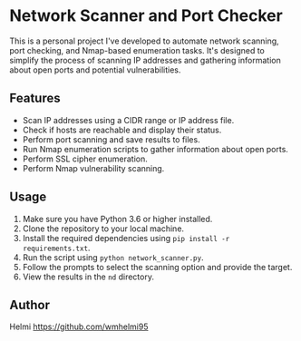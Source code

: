 # Network Scanner and Port Checker

This is a personal project I've developed to automate network scanning, port checking, and Nmap-based enumeration tasks. It's designed to simplify the process of scanning IP addresses and gathering information about open ports and potential vulnerabilities.

## Features

- Scan IP addresses using a CIDR range or IP address file.
- Check if hosts are reachable and display their status.
- Perform port scanning and save results to files.
- Run Nmap enumeration scripts to gather information about open ports.
- Perform SSL cipher enumeration.
- Perform Nmap vulnerability scanning.

## Usage

1. Make sure you have Python 3.6 or higher installed.
2. Clone the repository to your local machine.
3. Install the required dependencies using `pip install -r requirements.txt`.
4. Run the script using `python network_scanner.py`.
5. Follow the prompts to select the scanning option and provide the target.
6. View the results in the `nd` directory.

## Author

Helmi
https://github.com/wmhelmi95
